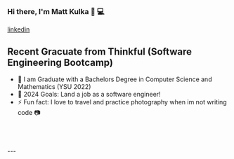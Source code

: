 ### Hi there, I'm Matt Kulka 👋 💻
[linkedin](https://www.linkedin.com/in/matt-kulka-9b6a38187/)
## Recent Gracuate from Thinkful (Software Engineering Bootcamp)
- 🔭 I am Graduate with a Bachelors Degree in Computer Science and Mathematics (YSU 2022)
- 🥅 2024 Goals: Land a job as a software engineer!
- ⚡ Fun fact: I love to travel and practice photography when im not writing code 📷 
<br />
<br />
<br />
---
